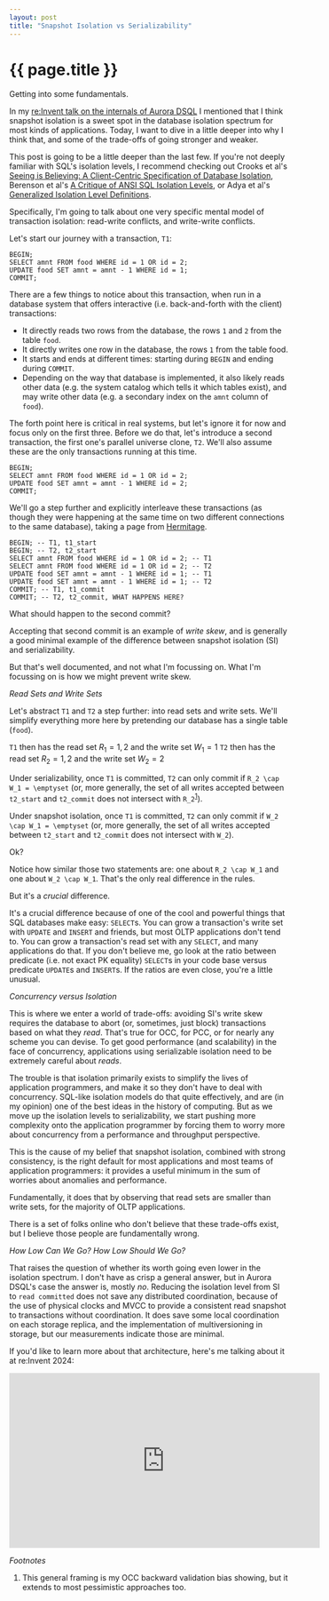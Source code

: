 ```yaml
---
layout: post
title: "Snapshot Isolation vs Serializability"
---
```


{{ page.title }}
================

<script src="https://polyfill.io/v3/polyfill.min.js?features=es6"></script>
<script>
  MathJax = {
    tex: {inlineMath: [['$', '$'], ['\\(', '\\)']]}
  };
</script>
<script id="MathJax-script" async src="https://cdn.jsdelivr.net/npm/mathjax@3/es5/tex-mml-chtml.js"></script>

<p class="meta">Getting into some fundamentals.</p>

In my [re:Invent talk on the internals of Aurora DSQL](https://www.youtube.com/watch?v=huGmR_mi5dQ) I mentioned that I think snapshot isolation is a sweet spot in the database isolation spectrum for most kinds of applications. Today, I want to dive in a little deeper into why I think that, and some of the trade-offs of going stronger and weaker.

This post is going to be a little deeper than the last few. If you're not deeply familiar with SQL's isolation levels, I recommend checking out Crooks et al's [Seeing is Believing: A Client-Centric Specification of Database Isolation](https://dl.acm.org/doi/10.1145/3087801.3087802), Berenson et al's [A Critique of ANSI SQL Isolation Levels](https://www.microsoft.com/en-us/research/wp-content/uploads/2016/02/tr-95-51.pdf), or Adya et al's [Generalized Isolation Level Definitions](https://pmg.csail.mit.edu/papers/icde00.pdf).

Specifically, I'm going to talk about one very specific mental model of transaction isolation: read-write conflicts, and write-write conflicts.

Let's start our journey with a transaction, `T1`:

    BEGIN;
    SELECT amnt FROM food WHERE id = 1 OR id = 2;
    UPDATE food SET amnt = amnt - 1 WHERE id = 1;
    COMMIT;

There are a few things to notice about this transaction, when run in a database system that offers interactive (i.e. back-and-forth with the client) transactions:

 * It directly reads two rows from the database, the rows `1` and `2` from the table `food`.
 * It directly writes one row in the database, the rows `1` from the table food.
 * It starts and ends at different times: starting during `BEGIN` and ending during `COMMIT`.
 * Depending on the way that database is implemented, it also likely reads other data (e.g. the system catalog which tells it which tables exist), and may write other data (e.g. a secondary index on the `amnt` column of `food`).

The forth point here is critical in real systems, but let's ignore it for now and focus only on the first three. Before we do that, let's introduce a second transaction, the first one's parallel universe clone, `T2`. We'll also assume these are the only transactions running at this time.

    BEGIN;
    SELECT amnt FROM food WHERE id = 1 OR id = 2;
    UPDATE food SET amnt = amnt - 1 WHERE id = 2;
    COMMIT;

We'll go a step further and explicitly interleave these transactions (as though they were happening at the same time on two different connections to the same database), taking a page from [Hermitage](https://github.com/ept/hermitage/blob/master/postgres.md).

    BEGIN; -- T1, t1_start
    BEGIN; -- T2, t2_start
    SELECT amnt FROM food WHERE id = 1 OR id = 2; -- T1
    SELECT amnt FROM food WHERE id = 1 OR id = 2; -- T2
    UPDATE food SET amnt = amnt - 1 WHERE id = 1; -- T1
    UPDATE food SET amnt = amnt - 1 WHERE id = 1; -- T2
    COMMIT; -- T1, t1_commit
    COMMIT; -- T2, t2_commit, WHAT HAPPENS HERE?

What should happen to the second commit?

Accepting that second commit is an example of *write skew*, and is generally a good minimal example of the difference between snapshot isolation (SI) and serializability.

But that's well documented, and not what I'm focussing on. What I'm focussing on is how we might prevent write skew.

*Read Sets and Write Sets*

Let's abstract `T1` and `T2` a step further: into read sets and write sets. We'll simplify everything more here by pretending our database has a single table (`food`).

`T1` then has the read set $R_1 = {1,2}$ and the write set $W_1 = {1}$
`T2` then has the read set $R_2 = {1,2}$ and the write set $W_2 = {2}$

Under serializability, once `T1` is committed, `T2` can only commit if `R_2 \cap W_1 = \emptyset` (or, more generally, the set of all writes accepted between `t2_start` and `t2_commit` does not intersect with `R_2`<sup>[1](#foot1)</sup>).

Under snapshot isolation, once `T1` is committed, `T2` can only commit if `W_2 \cap W_1 = \emptyset` (or, more generally, the set of all writes accepted between `t2_start` and `t2_commit` does not intersect with `W_2`).

Ok?

Notice how similar those two statements are: one about `R_2 \cap W_1` and one about `W_2 \cap W_1`. That's the only real difference in the rules.

But it's a *crucial* difference.

It's a crucial difference because of one of the cool and powerful things that SQL databases make easy: `SELECT`s. You can grow a transaction's write set with `UPDATE` and `INSERT` and friends, but most OLTP applications don't tend to. You can grow a transaction's read set with any `SELECT`, and many applications do that. If you don't believe me, go look at the ratio between predicate (i.e. not exact PK equality) `SELECT`s in your code base versus predicate `UPDATE`s and `INSERT`s. If the ratios are even close, you're a little unusual.

*Concurrency versus Isolation*

This is where we enter a world of trade-offs: avoiding SI's write skew requires the database to abort (or, sometimes, just block) transactions based on what they *read*. That's true for OCC, for PCC, or for nearly any scheme you can devise. To get good performance (and scalability) in the face of concurrency, applications using serializable isolation need to be extremely careful about *reads*.

The trouble is that isolation primarily exists to simplify the lives of application programmers, and make it so they don't have to deal with concurrency. SQL-like isolation models do that quite effectively, and are (in my opinion) one of the best ideas in the history of computing. But as we move up the isolation levels to serializability, we start pushing more complexity onto the application programmer by forcing them to worry more about concurrency from a performance and throughput perspective.

This is the cause of my belief that snapshot isolation, combined with strong consistency, is the right default for most applications and most teams of application programmers: it provides a useful minimum in the sum of worries about anomalies and performance.

Fundamentally, it does that by observing that read sets are smaller than write sets, for the majority of OLTP applications.

There is a set of folks online who don't believe that these trade-offs exist, but I believe those people are fundamentally wrong.

*How Low Can We Go? How Low Should We Go?*

That raises the question of whether its worth going even lower in the isolation spectrum. I don't have as crisp a general answer, but in Aurora DSQL's case the answer is, mostly *no*. Reducing the isolation level from SI to `read committed` does not save any distributed coordination, because of the use of physical clocks and MVCC to provide a consistent read snapshot to transactions without coordination. It does save some local coordination on each storage replica, and the implementation of multiversioning in storage, but our measurements indicate those are minimal.

If you'd like to learn more about that architecture, here's me talking about it at re:Invent 2024:

<iframe width="560" height="315" src="https://www.youtube-nocookie.com/embed/huGmR_mi5dQ?si=qXMxiImNZ5MGf9Co" title="YouTube video player" frameborder="0" allow="accelerometer; autoplay; clipboard-write; encrypted-media; gyroscope; picture-in-picture; web-share" referrerpolicy="strict-origin-when-cross-origin" allowfullscreen></iframe>

*Footnotes*

1. <a name="foot1"></a> This general framing is my OCC backward validation bias showing, but it extends to most pessimistic approaches too.
